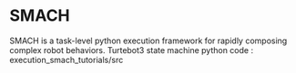 SMACH
=====

SMACH is a task-level python execution framework for rapidly composing complex
robot behaviors.
Turtebot3 state machine python code : execution_smach_tutorials/src
